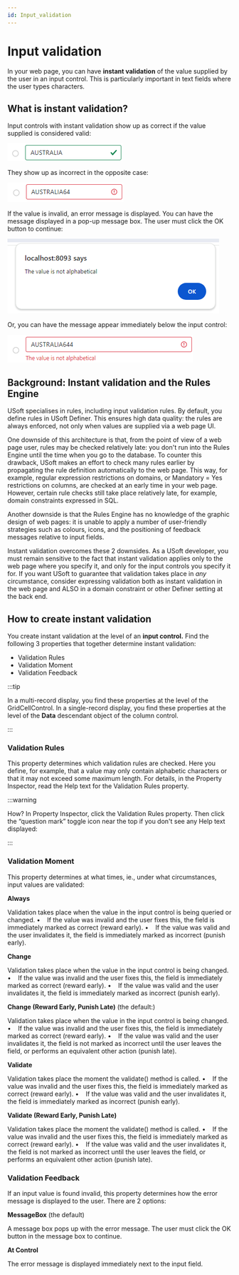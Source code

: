 ```yaml
---
id: Input_validation
---
```


# Input validation

In your web page, you can have **instant validation** of the value supplied by the user in an input control. This is particularly important in text fields where the user types characters.

## What is instant validation?

Input controls with instant validation show up as correct if the value supplied is considered valid:

![](./assets/f67e503a-b223-4908-b8ad-01dae09b8eb5.png)

They show up as incorrect in the opposite case:

![](./assets/2ffaf1e4-8d38-4485-9eb2-fb38443ba568.png)

If the value is invalid, an error message is displayed. You can have the message displayed in a pop-up message box. The user must click the OK button to continue:

![](./assets/0b41e92d-1af3-481d-9faf-f0071e65ac42.png)

Or, you can have the message appear immediately below the input control:

![](./assets/93e630d9-894d-45ea-82c4-a0357e97542d.png)

## Background: Instant validation and the Rules Engine

USoft specialises in rules, including input validation rules. By default, you define rules in USoft Definer. This ensures high data quality: the rules are always enforced, not only when values are supplied via a web page UI.

One downside of this architecture is that, from the point of view of a web page user, rules may be checked relatively late: you don't run into the Rules Engine until the time when you go to the database. To counter this drawback, USoft makes an effort to check many rules earlier by propagating the rule definition automatically to the web page. This way, for example, regular expression restrictions on domains, or Mandatory = Yes restrictions on columns, are checked at an early time in your web page. However, certain rule checks still take place relatively late, for example, domain constraints expressed in SQL.

Another downside is that the Rules Engine has no knowledge of the graphic design of web pages: it is unable to apply a number of user-friendly strategies such as colours, icons, and the positioning of feedback messages relative to input fields.

Instant validation overcomes these 2 downsides. As a USoft developer, you must remain sensitive to the fact that instant validation applies only to the web page where you specify it, and only for the input controls you specify it for. If you want USoft to guarantee that validation takes place in *any* circumstance, consider expressing validation both as instant validation in the web page and ALSO in a domain constraint or other Definer setting at the back end.

## How to create instant validation

You create instant validation at the level of an **input control.** Find the following 3 properties that together determine instant validation:

- Validation Rules
- Validation Moment
- Validation Feedback


:::tip

In a multi-record display, you find these properties at the level of the GridCellControl.
In a single-record display, you find these properties at the level of the **Data** descendant object of the column control.

:::

### Validation Rules

This property determines which validation rules are checked. Here you define, for example, that a value may only contain alphabetic characters or that it may not exceed some maximum length. For details, in the Property Inspector, read the Help text for the Validation Rules property.


:::warning

How? In Property Inspector, click the Validation Rules property. Then click the “question mark” toggle icon near the top if you don't see any Help text displayed:

:::

### Validation Moment

This property determines at what times, ie., under what circumstances, input values are validated:

**Always**

Validation takes place when the value in the input control is being queried or changed.
•    If the value was invalid and the user fixes this, the field is immediately marked as correct (reward early).
•    If the value was valid and the user invalidates it, the field is immediately marked as incorrect (punish early).

**Change**

Validation takes place when the value in the input control is being changed.
•    If the value was invalid and the user fixes this, the field is immediately marked as correct (reward early).
•    If the value was valid and the user invalidates it, the field is immediately marked as incorrect (punish early).

**Change (Reward Early, Punish Late)** (the default:)

Validation takes place when the value in the input control is being changed.
•    If the value was invalid and the user fixes this, the field is immediately marked as correct (reward early).
•    If the value was valid and the user invalidates it, the field is not marked as incorrect until the user leaves the field, or performs an equivalent other action (punish late).

**Validate**

Validation takes place the moment the validate() method is called.
•    If the value was invalid and the user fixes this, the field is immediately marked as correct (reward early).
•    If the value was valid and the user invalidates it, the field is immediately marked as incorrect (punish early).

**Validate (Reward Early, Punish Late)**

Validation takes place the moment the validate() method is called.
•    If the value was invalid and the user fixes this, the field is immediately marked as correct (reward early).
•    If the value was valid and the user invalidates it, the field is not marked as incorrect until the user leaves the field, or performs an equivalent other action (punish late).

### Validation Feedback

If an input value is found invalid, this property determines how the error message is displayed to the user. There are 2 options:

**MessageBox** (the default)

A message box pops up with the error message. The user must click the OK button in the message box to continue.

**At Control**

The error message is displayed immediately next to the input field.